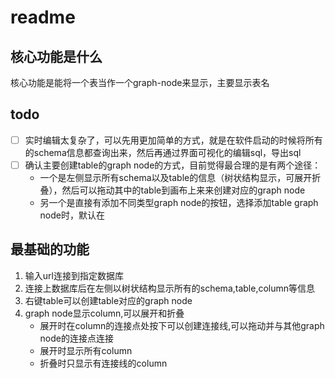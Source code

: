 # readme

## 核心功能是什么

核心功能是能将一个表当作一个graph-node来显示，主要显示表名

## todo

- [ ] 实时编辑太复杂了，可以先用更加简单的方式，就是在软件启动的时候将所有的schema信息都查询出来，然后再通过界面可视化的编辑sql，导出sql
- [ ] 确认主要创建table的graph node的方式，目前觉得最合理的是有两个途径：
    - 一个是左侧显示所有schema以及table的信息（树状结构显示，可展开折叠），然后可以拖动其中的table到画布上来来创建对应的graph
      node
    - 另一个是直接有添加不同类型graph node的按钮，选择添加table graph node时，默认在

## 最基础的功能

1. 输入url连接到指定数据库
2. 连接上数据库后在左侧以树状结构显示所有的schema,table,column等信息
3. 右键table可以创建table对应的graph node
4. graph node显示column,可以展开和折叠
    - 展开时在column的连接点处按下可以创建连接线,可以拖动并与其他graph node的连接点连接
    - 展开时显示所有column
    - 折叠时只显示有连接线的column